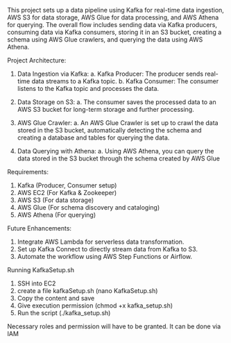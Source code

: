 This project sets up a data pipeline using Kafka for real-time data ingestion, AWS S3 for data storage, AWS Glue for data processing, and AWS Athena for querying. The overall flow includes sending data via Kafka producers, consuming data via Kafka consumers, storing it in an S3 bucket, creating a schema using AWS Glue crawlers, and querying the data using AWS Athena.

Project Architecture:

1. Data Ingestion via Kafka:
a. Kafka Producer: The producer sends real-time data streams to a Kafka topic.
b. Kafka Consumer: The consumer listens to the Kafka topic and processes the data.

2. Data Storage on S3:
a. The consumer saves the processed data to an AWS S3 bucket for long-term storage and further processing.

3. AWS Glue Crawler:
a. An AWS Glue Crawler is set up to crawl the data stored in the S3 bucket, automatically detecting the schema and creating a database and tables for querying the data.

4. Data Querying with Athena:
a. Using AWS Athena, you can query the data stored in the S3 bucket through the schema created by AWS Glue

Requirements:

1. Kafka (Producer, Consumer setup)
2. AWS EC2 (For Kafka & Zookeeper)
3. AWS S3 (For data storage)
4. AWS Glue (For schema discovery and cataloging)
5. AWS Athena (For querying)

Future Enhancements:
1. Integrate AWS Lambda for serverless data transformation.
2. Set up Kafka Connect to directly stream data from Kafka to S3.
3. Automate the workflow using AWS Step Functions or Airflow.

Running KafkaSetup.sh

1. SSH into EC2
2. create a file kafkaSetup.sh (nano KafkaSetup.sh)
3. Copy the content and save
4. Give execution permission (chmod +x kafka_setup.sh)
5. Run the script (./kafka_setup.sh)

Necessary roles and permission will have to be granted. It can be done via IAM